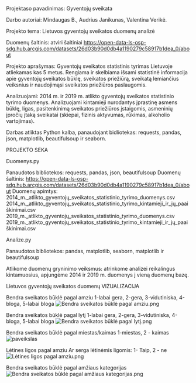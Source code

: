 
Projektaso pavadinimas: Gyventojų sveikata


Darbo autoriai: Mindaugas B., Audrius Janikunas, Valentina Verikė.

Projekto tema: Lietuvos gyventojų sveikatos duomenų analizė

Duomenų šaltinis: atviri šaltiniai
https://open-data-ls-osp-sdg.hub.arcgis.com/datasets/26d03b90d0db4a1190279c58917b1dea_0/about

Projekto aprašymas: Gyventojų sveikatos statistinis tyrimas Lietuvoje atliekamas kas 5 metus. 
Rengiama ir skelbiama išsami statistinė informacija apie gyventojų sveikatos būklę, sveikatos priežiūrą, 
sveikatą lemiančius veiksnius ir naudojimąsi sveikatos priežiūros paslaugomis. 

Analizuojami: 2014 m. ir  2019 m. atlikto gyventojų sveikatos statistinio tyrimo duomenys. 
Analizuojami kintamieji nurodantys įprastinę asmens būklę, ligas, pasitenkinimą sveikatos priežiūros įstaigomis, 
asmeninių įpročių įtaką sveikatai (skiepai, fizinis aktyvumas, rūkimas, alkoholio vartojimas). 

Darbas atliktas Python kalba, panaudojant bidliotekas: requests, pandas, json, matplotlib, beautifulsoup ir seaborn.

PROJEKTO SEKA

Duomenys.py

Panaudotos bibliotekos: requests, pandas, json, beautifulsoup
Duomenų šaltinis:
https://open-data-ls-osp-sdg.hub.arcgis.com/datasets/26d03b90d0db4a1190279c58917b1dea_0/about
Duomenų apimtys:
2014_m._atlikto_gyventojų_sveikatos_statistinio_tyrimo_duomenys.csv
2014_m._atlikto_gyventojų_sveikatos_statistinio_tyrimo_kintamieji_ir_jų_paaiškinimai.csv
2019_m._atlikto_gyventojų_sveikatos_statistinio_tyrimo_duomenys.csv
2019_m._atlikto_gyventojų_sveikatos_statistinio_tyrimo_kintamieji_ir_jų_paaiškinimai.csv

Analize.py

Panaudotos bibliotekos: pandas, matplotlib, seaborn, matplotlib ir beautifulsoup

Atlikome duomenų gryninimo veiksmus: atrinkome analizei reikalingus kintamuosius, apjungėme 2014 ir 2019 m. duomenys į vieną duomenų bazę.


Lietuvos gyventojų sveikatos duomenų VIZUALIZACIJA

Bendra sveikatos būklė pagal amziu 
1-labai gera, 2-gera, 3-vidutiniska, 4-bloga, 5-labai bloga
![Bendra sveikatos būklė pagal amziu.png](Bendra%20sveikatos%20b%3Fkl%3F%20pagal%20amziu.png)


Bendra sveikatos būklė pagal lytį
1-labai gera, 2-gera, 3-vidutiniska, 4-bloga, 5-labai bloga
![Bendra sveikatos būklė pagal lytį.png](Bendra%20sveikatos%20b%3Fkl%3F%20pagal%20lyt%3F.png)


Bendra sveikatos būklė pagal miestas/kaimas
1-miestas, 2 - kaimas
![paveikslas](https://github.com/AudJanik/Gyventoju-sveikata/assets/157985262/f929ae0a-95c9-4450-819b-9e43d701fca8)

Lėtines ligos pagal amziu
Ar serga lėtinėmis ligomis: 1- Taip, 2 - ne
![Lėtines ligos pagal amziu.png](L%3Ftines%20ligos%20pagal%20amziu.png)

Bendra sveikatos būklė pagal amžiaus kategorijas
![Bendra sveikatos būklė pagal amžiaus kategorijas.png](Bendra%20sveikatos%20b%3Fkl%3F%20pagal%20am%9Eiaus%20kategorijas.png)
